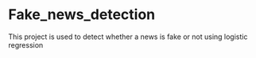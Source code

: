 # Fake_news_detection
This project is used to detect whether a news is fake or not using logistic regression

